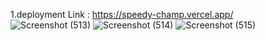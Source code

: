 1.deployment Link : https://speedy-champ.vercel.app/
<br>
![Screenshot (513)](https://github.com/Nitesh-Kumar-Sopra/chaabi/assets/113146353/82997b66-6720-4984-b9ce-d0aa9c5e829f)
![Screenshot (514)](https://github.com/Nitesh-Kumar-Sopra/chaabi/assets/113146353/ff74089f-498e-4bc1-b071-542e1e781a4f)
![Screenshot (515)](https://github.com/Nitesh-Kumar-Sopra/chaabi/assets/113146353/e6705104-c403-4c60-9d62-d56b559edaf6)
